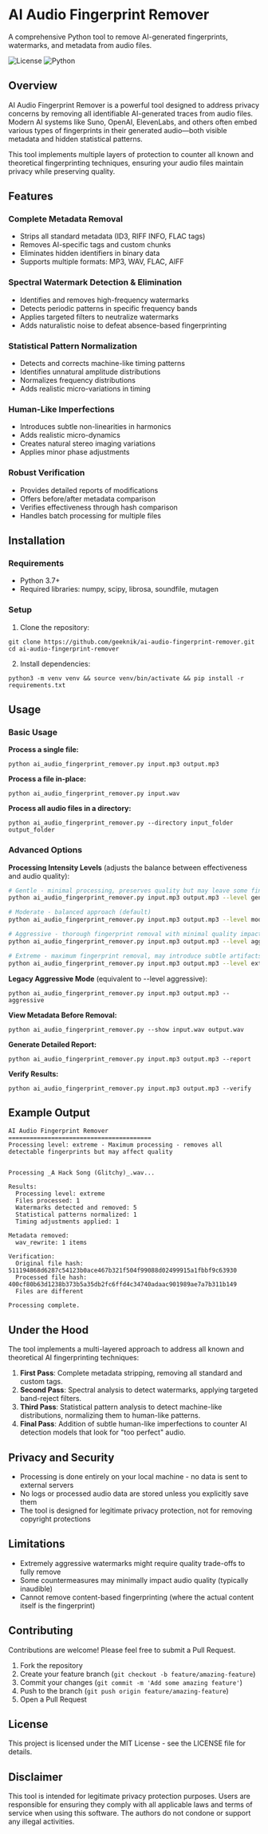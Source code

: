 # AI Audio Fingerprint Remover

A comprehensive Python tool to remove AI-generated fingerprints, watermarks, and metadata from audio files.

![License](https://img.shields.io/badge/license-MIT-blue.svg)
![Python](https://img.shields.io/badge/python-3.10%2B-blue)

## Overview

AI Audio Fingerprint Remover is a powerful tool designed to address privacy concerns by removing all identifiable AI-generated traces from audio files. Modern AI systems like Suno, OpenAI, ElevenLabs, and others often embed various types of fingerprints in their generated audio—both visible metadata and hidden statistical patterns.

This tool implements multiple layers of protection to counter all known and theoretical fingerprinting techniques, ensuring your audio files maintain privacy while preserving quality.

## Features

### Complete Metadata Removal

- Strips all standard metadata (ID3, RIFF INFO, FLAC tags)
- Removes AI-specific tags and custom chunks
- Eliminates hidden identifiers in binary data
- Supports multiple formats: MP3, WAV, FLAC, AIFF

### Spectral Watermark Detection & Elimination

- Identifies and removes high-frequency watermarks
- Detects periodic patterns in specific frequency bands
- Applies targeted filters to neutralize watermarks
- Adds naturalistic noise to defeat absence-based fingerprinting

### Statistical Pattern Normalization

- Detects and corrects machine-like timing patterns
- Identifies unnatural amplitude distributions
- Normalizes frequency distributions
- Adds realistic micro-variations in timing

### Human-Like Imperfections

- Introduces subtle non-linearities in harmonics
- Adds realistic micro-dynamics
- Creates natural stereo imaging variations
- Applies minor phase adjustments

### Robust Verification

- Provides detailed reports of modifications
- Offers before/after metadata comparison
- Verifies effectiveness through hash comparison
- Handles batch processing for multiple files

## Installation

### Requirements

- Python 3.7+
- Required libraries: numpy, scipy, librosa, soundfile, mutagen

### Setup

1. Clone the repository:

```
git clone https://github.com/geeknik/ai-audio-fingerprint-remover.git
cd ai-audio-fingerprint-remover
```

2. Install dependencies:

```
python3 -m venv venv && source venv/bin/activate && pip install -r requirements.txt
```

## Usage

### Basic Usage

**Process a single file:**

```
python ai_audio_fingerprint_remover.py input.mp3 output.mp3
```

**Process a file in-place:**

```
python ai_audio_fingerprint_remover.py input.wav
```

**Process all audio files in a directory:**

```
python ai_audio_fingerprint_remover.py --directory input_folder output_folder
```

### Advanced Options

**Processing Intensity Levels** (adjusts the balance between effectiveness and audio quality):

```bash
# Gentle - minimal processing, preserves quality but may leave some fingerprints
python ai_audio_fingerprint_remover.py input.mp3 output.mp3 --level gentle

# Moderate - balanced approach (default)
python ai_audio_fingerprint_remover.py input.mp3 output.mp3 --level moderate

# Aggressive - thorough fingerprint removal with minimal quality impact
python ai_audio_fingerprint_remover.py input.mp3 output.mp3 --level aggressive

# Extreme - maximum fingerprint removal, may introduce subtle artifacts
python ai_audio_fingerprint_remover.py input.mp3 output.mp3 --level extreme
```

**Legacy Aggressive Mode** (equivalent to --level aggressive):

```
python ai_audio_fingerprint_remover.py input.mp3 output.mp3 --aggressive
```

**View Metadata Before Removal:**

```
python ai_audio_fingerprint_remover.py --show input.wav output.wav
```

**Generate Detailed Report:**

```
python ai_audio_fingerprint_remover.py input.mp3 output.mp3 --report
```

**Verify Results:**

```
python ai_audio_fingerprint_remover.py input.mp3 output.mp3 --verify
```

## Example Output

```
AI Audio Fingerprint Remover
========================================
Processing level: extreme - Maximum processing - removes all detectable fingerprints but may affect quality


Processing _A Hack Song (Glitchy)_.wav...

Results:
  Processing level: extreme
  Files processed: 1
  Watermarks detected and removed: 5
  Statistical patterns normalized: 1
  Timing adjustments applied: 1

Metadata removed:
  wav_rewrite: 1 items

Verification:
  Original file hash: 511194868d6287c54123b0ace467b321f504f99088d02499915a1fbbf9c63930
  Processed file hash: 400cf80b63d1238b373b5a35db2fc6ffd4c34740adaac901989ae7a7b311b149
  Files are different

Processing complete.
```

## Under the Hood

The tool implements a multi-layered approach to address all known and theoretical AI fingerprinting techniques:

1. **First Pass**: Complete metadata stripping, removing all standard and custom tags.
2. **Second Pass**: Spectral analysis to detect watermarks, applying targeted band-reject filters.
3. **Third Pass**: Statistical pattern analysis to detect machine-like distributions, normalizing them to human-like patterns.
4. **Final Pass**: Addition of subtle human-like imperfections to counter AI detection models that look for "too perfect" audio.

## Privacy and Security

- Processing is done entirely on your local machine - no data is sent to external servers
- No logs or processed audio data are stored unless you explicitly save them
- The tool is designed for legitimate privacy protection, not for removing copyright protections

## Limitations

- Extremely aggressive watermarks might require quality trade-offs to fully remove
- Some countermeasures may minimally impact audio quality (typically inaudible)
- Cannot remove content-based fingerprinting (where the actual content itself is the fingerprint)

## Contributing

Contributions are welcome! Please feel free to submit a Pull Request.

1. Fork the repository
2. Create your feature branch (`git checkout -b feature/amazing-feature`)
3. Commit your changes (`git commit -m 'Add some amazing feature'`)
4. Push to the branch (`git push origin feature/amazing-feature`)
5. Open a Pull Request

## License

This project is licensed under the MIT License - see the LICENSE file for details.

## Disclaimer

This tool is intended for legitimate privacy protection purposes. Users are responsible for ensuring they comply with all applicable laws and terms of service when using this software. The authors do not condone or support any illegal activities.

